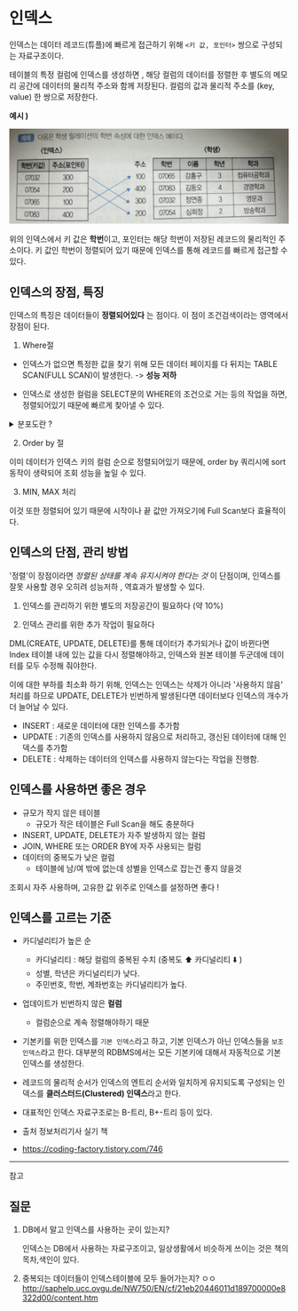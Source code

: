 # 인덱스

인덱스는 데이터 레코드(튜플)에 빠르게 접근하기 위해 `<키 값, 포인터>` 쌍으로 구성되는 자료구조이다. 

테이블의 특정 컬럼에 인덱스를 생성하면 , 해당 컬럼의 데이터를 정렬한 후 별도의 메모리 공간에 데이터의 물리적 주소와 함께 저장된다. 컬럼의 값과 물리적 주소를 (key, value) 한 쌍으로 저장한다.

**예시 )** 

![이미지](./img/index.png)

위의 인덱스에서 키 값은 **학번**이고, 포인터는 해당 학번이 저장된 레코드의 물리적인 주소이다. 키 값인 학번이 정렬되어 있기 때문에 인덱스를 통해 레코드를 빠르게 접근할 수 있다. 



## 인덱스의 장점, 특징

인덱스의 특징은 데이터들이 **정렬되어있다** 는 점이다. 이 점이 조건검색이라는 영역에서 장점이 된다. 

1. Where절

- 인덱스가 없으면 특정한 값을 찾기 위해 모든 데이터 페이지를 다 뒤지는 TABLE SCAN(FULL SCAN)이 발생한다. -> **성능 저하**

- 인덱스로 생성한 컬럼을 SELECT문의 WHERE의 조건으로 거는 등의 작업을 하면, 정렬되어있기 때문에 빠르게 찾아낼 수 있다. 

<details>
  <summary> 분포도란 ? </summary>
  일반적으로 적용 가능한 인덱스가 없거나 분포도가 넓은 데이터를 검색할 때는 FULL TABLE SCAN을 사용한다. 

- 분포도란 특정 컬럼의 데이터가 테이블에 평균적으로 분포되어있는 정도를 말한다. 
- 분포도가 넓다 : 유니크한 데이터 종류가 많다. 
- 분포도가 10~15% 정도인  컬럼이 인덱스로 적절하다. 
  

</details>

2. Order by 절

이미 데이터가 인덱스 키의 컬럼 순으로 정렬되어있기 때문에, order by 쿼리시에 sort 동작이 생략되어 조회 성능을 높일 수 있다. 

3. MIN, MAX 처리 

이것 또한 정렬되어 있기 때문에 시작이나 끝 값만 가져오기에 Full Scan보다 효율적이다. 



## 인덱스의 단점, 관리 방법 

'정렬'이 장점이라면 *정렬된 상태를 계속 유지시켜야 한다는 것* 이 단점이며, 인덱스를 잘못 사용할 경우 오히려 성능저하 , 역효과가 발생할 수 있다.

1. 인덱스를 관리하기 위한 별도의 저장공간이 필요하다 (약 10%)

2. 인덱스 관리를 위한 추가 작업이 필요하다

DML(CREATE, UPDATE, DELETE)를 통해 데이터가 추가되거나 값이 바뀐다면 Index 테이블 내에 있는 값을 다시 정렬해야하고, 인덱스와 원본 테이블 두군데에 데이터를 모두 수정해 줘야한다. 

이에 대한 부하를 최소화 하기 위해, 인덱스는 인덱스는 삭제가 아니라 '사용하지 않음' 처리를 하므로 UPDATE, DELETE가 빈번하게 발생된다면 데이터보다 인덱스의 개수가 더 늘어날 수 있다. 

- INSERT : 새로운 데이터에 대한 인덱스를 추가함
- UPDATE : 기존의 인덱스를 사용하지 않음으로 처리하고, 갱신된 데이터에 대해 인덱스를 추가함
- DELETE : 삭제하는 데이터의 인덱스를 사용하지 않는다는 작업을 진행함.



## 인덱스를 사용하면 좋은 경우

- 규모가 작지 않은 테이블
  - 규모가 작은 테이블은 Full Scan을 해도 충분하다
- INSERT, UPDATE, DELETE가 자주 발생하지 않는 컬럼
- JOIN, WHERE 또는 ORDER BY에 자주 사용되는 컬럼
- 데이터의 중복도가 낮은 컬럼
  - 테이블에 남/여 밖에 없는데 성별을 인덱스로 잡는건 좋지 않을것

조회시 자주 사용하며, 고유한 값 위주로 인덱스를 설정하면 좋다 !



## 인덱스를 고르는 기준

- 카디널리티가 높은 순
  - 카디널리티 : 해당 컬럼의 중복된 수치 (중복도 ⬆️ 카디널리티 ⬇️ )
  - 성별, 학년은 카디널리티가 낮다. 
  - 주민번호, 학번, 계좌번호는 카디널리티가 높다.
- 업데이트가 빈번하지 않은 **컬럼**
  - 컬럼순으로 계속 정렬해야하기 때문



- 기본키를 위한 인덱스를 `기본 인덱스`라고 하고, 기본 인덱스가 아닌 인덱스들을 `보조 인덱스`라고 한다. 대부분의 RDBMS에서는 모든 기본키에 대해서 자동적으로 기본 인덱스를 생성한다. 
- 레코드의 물리적 순서가 인덱스의 엔트리 순서와 일치하게 유지되도록 구성되는 인덱스를 **클러스터드(Clustered) 인덱스**라고 한다. 
- 대표적인 인덱스 자료구조로는 B-트리, B+-트리 등이 있다. 



- 출처 정보처리기사 실기 책 
- https://coding-factory.tistory.com/746

---
참고 
## 질문

1. DB에서 말고 인덱스를 사용하는 곳이 있는지?

   인덱스는 DB에서 사용하는 자료구조이고, 일상생활에서 비슷하게 쓰이는 것은 책의 목차,색인이 있다.

2. 중복되는 데이터들이 인덱스테이블에 모두 들어가는지? ㅇㅇ 
    http://saphelp.ucc.ovgu.de/NW750/EN/cf/21eb20446011d189700000e8322d00/content.htm